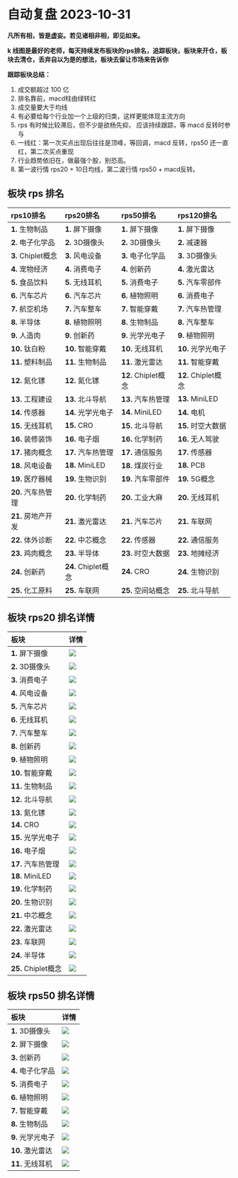 # 自动复盘 2023-10-31

**凡所有相，皆是虚妄。若见诸相非相，即见如来。**

**k 线图是最好的老师，每天持续发布板块的rps排名，追踪板块，板块来开仓，板块去清仓，丢弃自以为是的想法，板块去留让市场来告诉你**
        
**跟踪板块总结：**
1. 成交额超过 100 亿
2. 排名靠前，macd柱由绿转红
3. 成交量要大于均线
4. 有必要给每个行业加一个上级的归类，这样更能体现主流方向
5. rps 有时候比较滞后，但不少是欲杨先抑， 应该持续跟踪，等 macd 反转时参与
6. 一线红：第一次买点出现后往往是顶峰，等回调，macd 反转，rps50 还一直红，第二次买点重现
7. 行业趋势依旧在，做最强个股，别恐高。
8. 第一波行情 rps20 + 10日均线，第二波行情 rps50 + macd反转。
        
## 板块 rps 排名
| rps10排名          | rps20排名           | rps50排名           | rps120排名          |
|:-------------------|:--------------------|:--------------------|:--------------------|
| **1.** 生物制品    | **1.** 屏下摄像     | **1.** 屏下摄像     | **1.** 屏下摄像     |
| **2.** 电子化学品  | **2.** 3D摄像头     | **2.** 3D摄像头     | **2.** 减速器       |
| **3.** Chiplet概念 | **3.** 风电设备     | **3.** 电子化学品   | **3.** 3D摄像头     |
| **4.** 宠物经济    | **4.** 消费电子     | **4.** 创新药       | **4.** 激光雷达     |
| **5.** 食品饮料    | **5.** 无线耳机     | **5.** 消费电子     | **5.** 汽车零部件   |
| **6.** 汽车芯片    | **6.** 汽车芯片     | **6.** 植物照明     | **6.** 消费电子     |
| **7.** 航空机场    | **7.** 汽车整车     | **7.** 智能穿戴     | **7.** 汽车热管理   |
| **8.** 半导体      | **8.** 植物照明     | **8.** 生物制品     | **8.** 汽车整车     |
| **9.** 人造肉      | **9.** 创新药       | **9.** 光学光电子   | **9.** 植物照明     |
| **10.** 钛白粉     | **10.** 智能穿戴    | **10.** 无线耳机    | **10.** 光学光电子  |
| **11.** 塑料制品   | **11.** 生物制品    | **11.** 激光雷达    | **11.** 智能穿戴    |
| **12.** 氮化镓     | **12.** 氮化镓      | **12.** Chiplet概念 | **12.** Chiplet概念 |
| **13.** 工程建设   | **13.** 北斗导航    | **13.** 汽车热管理  | **13.** MiniLED     |
| **14.** 传感器     | **14.** 光学光电子  | **14.** MiniLED     | **14.** 电机        |
| **15.** 无线耳机   | **15.** CRO         | **15.** 北斗导航    | **15.** 时空大数据  |
| **16.** 装修装饰   | **16.** 电子烟      | **16.** 化学制药    | **16.** 无人驾驶    |
| **17.** 猪肉概念   | **17.** 汽车热管理  | **17.** 通信服务    | **17.** 传感器      |
| **18.** 风电设备   | **18.** MiniLED     | **18.** 煤炭行业    | **18.** PCB         |
| **19.** 医疗器械   | **19.** 生物识别    | **19.** 汽车零部件  | **19.** 5G概念      |
| **20.** 汽车热管理 | **20.** 化学制药    | **20.** 工业大麻    | **20.** 无线耳机    |
| **21.** 房地产开发 | **21.** 激光雷达    | **21.** 汽车芯片    | **21.** 车联网      |
| **22.** 体外诊断   | **22.** 中芯概念    | **22.** 传感器      | **22.** 通信服务    |
| **23.** 鸡肉概念   | **23.** 半导体      | **23.** 时空大数据  | **23.** 地摊经济    |
| **24.** 创新药     | **24.** Chiplet概念 | **24.** CRO         | **24.** 生物识别    |
| **25.** 化工原料   | **25.** 车联网      | **25.** 空间站概念  | **25.** 北斗导航    |
## 板块 rps20 排名详情
| 板块                | 详情                                                                                                 |
|:--------------------|:-----------------------------------------------------------------------------------------------------|
| **1.** 屏下摄像     | ![](https://sykent-blog-image.oss-cn-beijing.aliyuncs.com/quant/image/2023/10/1698739541602-tmp.jpg) |
| **2.** 3D摄像头     | ![](https://sykent-blog-image.oss-cn-beijing.aliyuncs.com/quant/image/2023/10/1698739542977-tmp.jpg) |
| **3.** 消费电子     | ![](https://sykent-blog-image.oss-cn-beijing.aliyuncs.com/quant/image/2023/10/1698739543960-tmp.jpg) |
| **4.** 风电设备     | ![](https://sykent-blog-image.oss-cn-beijing.aliyuncs.com/quant/image/2023/10/1698739544927-tmp.jpg) |
| **5.** 汽车芯片     | ![](https://sykent-blog-image.oss-cn-beijing.aliyuncs.com/quant/image/2023/10/1698739545892-tmp.jpg) |
| **6.** 无线耳机     | ![](https://sykent-blog-image.oss-cn-beijing.aliyuncs.com/quant/image/2023/10/1698739546811-tmp.jpg) |
| **7.** 汽车整车     | ![](https://sykent-blog-image.oss-cn-beijing.aliyuncs.com/quant/image/2023/10/1698739547844-tmp.jpg) |
| **8.** 创新药       | ![](https://sykent-blog-image.oss-cn-beijing.aliyuncs.com/quant/image/2023/10/1698739548793-tmp.jpg) |
| **9.** 植物照明     | ![](https://sykent-blog-image.oss-cn-beijing.aliyuncs.com/quant/image/2023/10/1698739549759-tmp.jpg) |
| **10.** 智能穿戴    | ![](https://sykent-blog-image.oss-cn-beijing.aliyuncs.com/quant/image/2023/10/1698739550660-tmp.jpg) |
| **11.** 生物制品    | ![](https://sykent-blog-image.oss-cn-beijing.aliyuncs.com/quant/image/2023/10/1698739551645-tmp.jpg) |
| **12.** 北斗导航    | ![](https://sykent-blog-image.oss-cn-beijing.aliyuncs.com/quant/image/2023/10/1698739552560-tmp.jpg) |
| **13.** 氮化镓      | ![](https://sykent-blog-image.oss-cn-beijing.aliyuncs.com/quant/image/2023/10/1698739553527-tmp.jpg) |
| **14.** CRO         | ![](https://sykent-blog-image.oss-cn-beijing.aliyuncs.com/quant/image/2023/10/1698739554459-tmp.jpg) |
| **15.** 光学光电子  | ![](https://sykent-blog-image.oss-cn-beijing.aliyuncs.com/quant/image/2023/10/1698739555428-tmp.jpg) |
| **16.** 电子烟      | ![](https://sykent-blog-image.oss-cn-beijing.aliyuncs.com/quant/image/2023/10/1698739556424-tmp.jpg) |
| **17.** 汽车热管理  | ![](https://sykent-blog-image.oss-cn-beijing.aliyuncs.com/quant/image/2023/10/1698739557375-tmp.jpg) |
| **18.** MiniLED     | ![](https://sykent-blog-image.oss-cn-beijing.aliyuncs.com/quant/image/2023/10/1698739558293-tmp.jpg) |
| **19.** 化学制药    | ![](https://sykent-blog-image.oss-cn-beijing.aliyuncs.com/quant/image/2023/10/1698739559292-tmp.jpg) |
| **20.** 生物识别    | ![](https://sykent-blog-image.oss-cn-beijing.aliyuncs.com/quant/image/2023/10/1698739560274-tmp.jpg) |
| **21.** 中芯概念    | ![](https://sykent-blog-image.oss-cn-beijing.aliyuncs.com/quant/image/2023/10/1698739561240-tmp.jpg) |
| **22.** 激光雷达    | ![](https://sykent-blog-image.oss-cn-beijing.aliyuncs.com/quant/image/2023/10/1698739562259-tmp.jpg) |
| **23.** 车联网      | ![](https://sykent-blog-image.oss-cn-beijing.aliyuncs.com/quant/image/2023/10/1698739563225-tmp.jpg) |
| **24.** 半导体      | ![](https://sykent-blog-image.oss-cn-beijing.aliyuncs.com/quant/image/2023/10/1698739564210-tmp.jpg) |
| **25.** Chiplet概念 | ![](https://sykent-blog-image.oss-cn-beijing.aliyuncs.com/quant/image/2023/10/1698739565238-tmp.jpg) |
## 板块 rps50 排名详情
| 板块              | 详情                                                                                                 |
|:------------------|:-----------------------------------------------------------------------------------------------------|
| **1.** 3D摄像头   | ![](https://sykent-blog-image.oss-cn-beijing.aliyuncs.com/quant/image/2023/10/1698739566176-tmp.jpg) |
| **2.** 屏下摄像   | ![](https://sykent-blog-image.oss-cn-beijing.aliyuncs.com/quant/image/2023/10/1698739567148-tmp.jpg) |
| **3.** 创新药     | ![](https://sykent-blog-image.oss-cn-beijing.aliyuncs.com/quant/image/2023/10/1698739568025-tmp.jpg) |
| **4.** 电子化学品 | ![](https://sykent-blog-image.oss-cn-beijing.aliyuncs.com/quant/image/2023/10/1698739569024-tmp.jpg) |
| **5.** 消费电子   | ![](https://sykent-blog-image.oss-cn-beijing.aliyuncs.com/quant/image/2023/10/1698739569944-tmp.jpg) |
| **6.** 植物照明   | ![](https://sykent-blog-image.oss-cn-beijing.aliyuncs.com/quant/image/2023/10/1698739570905-tmp.jpg) |
| **7.** 智能穿戴   | ![](https://sykent-blog-image.oss-cn-beijing.aliyuncs.com/quant/image/2023/10/1698739571792-tmp.jpg) |
| **8.** 生物制品   | ![](https://sykent-blog-image.oss-cn-beijing.aliyuncs.com/quant/image/2023/10/1698739572758-tmp.jpg) |
| **9.** 光学光电子 | ![](https://sykent-blog-image.oss-cn-beijing.aliyuncs.com/quant/image/2023/10/1698739573657-tmp.jpg) |
| **10.** 激光雷达  | ![](https://sykent-blog-image.oss-cn-beijing.aliyuncs.com/quant/image/2023/10/1698739574622-tmp.jpg) |
| **11.** 无线耳机  | ![](https://sykent-blog-image.oss-cn-beijing.aliyuncs.com/quant/image/2023/10/1698739575528-tmp.jpg) |